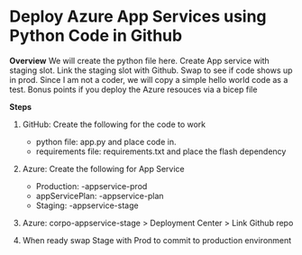 # Deploy Azure App Services using Python Code in Github

**Overview**
We will create the python file here. Create App service with staging slot. Link the staging slot with Github. Swap to see if code shows up in prod. Since I am not a coder, we will copy a simple hello world code as a test. Bonus points if you deploy the Azure resouces via a bicep file

**Steps**

1. GitHub: Create the following for the code to work
   - python file: app.py and place code in.
   - requirements file: requirements.txt and place the flash dependency
    
2. Azure: Create the following for App Service
   - Production: <org>-appservice-prod 
   - appServicePlan: <org>-appservice-plan
   - Staging: <org>-appservice-stage

3. Azure: corpo-appservice-stage > Deployment Center > Link Github repo

4. When ready swap Stage with Prod to commit to production environment
